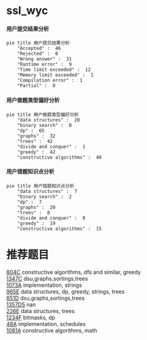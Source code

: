 # ssl_wyc

<!-- tabs:start -->



#### **用户提交结果分析**

```mermaid
pie title 用户提交结果分析
    "Accepted" :  46
    "Rejected" :  0
    "Wrong answer" :  31
    "Runtime error" :  9
    "Time limit exceeded" :  12
    "Memory limit exceeded" :  1
    "Compilation error" :  1
    "Partial" :  0
```

#### **用户做题类型偏好分析**

```mermaid
pie title 用户做题类型偏好分析
    "data structures" :  20
    "binary search" :  0
    "dp" :  65
    "graphs" :  32
    "trees" :  42
    "divide and conquer" :  1
    "greedy" :  42
    "constructive algorithms" :  48
```
#### **用户错题知识点分析**

```mermaid
pie title 用户错题知识点分析
    "data structures" :  7
    "binary search" :  2
    "dp" :  7
    "graphs" :  20
    "trees" :  0
    "divide and conquer" :  0
    "greedy" :  19
    "constructive algorithms" :  15
```



<!-- tabs:end -->
# 推荐题目
[804C](https://codeforces.com/contest/804/problem/C)		constructive algorithms,
                        dfs and similar,
                        greedy		  
[1347C](https://codeforces.com/contest/1347/problem/C)		dsu,graphs,sortings,trees		  
[1073A](https://codeforces.com/contest/1073/problem/A)		implementation,
                        strings		  
[965E](https://codeforces.com/contest/965/problem/E)		data structures,
                        dp,
                        greedy,
                        strings,
                        trees		  
[651D](https://codeforces.com/contest/651/problem/D)		dsu,graphs,sortings,trees		  
[1357D5](https://codeforces.com/contest/1357D/problem/5)		nan		  
[226E](https://codeforces.com/contest/226/problem/E)		data structures,
                        trees		  
[1234F](https://codeforces.com/contest/1234/problem/F)		bitmasks,
                        dp		  
[48A](https://codeforces.com/contest/48/problem/A)		implementation,
                        schedules		  
[1081A](https://codeforces.com/contest/1081/problem/A)		constructive algorithms,
                        math		  
